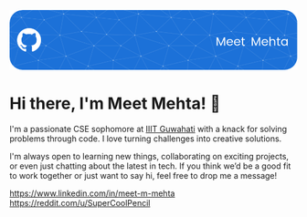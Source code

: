 ![Header](./github-header-image.png)

# Hi there, I'm Meet Mehta! 👋

I'm a passionate CSE sophomore at [IIIT Guwahati](https://www.iiitg.ac.in) with a knack for solving problems through code. I love turning challenges into creative solutions.

I'm always open to learning new things, collaborating on exciting projects, or even just chatting about the latest in tech. If you think we’d be a good fit to work together or just want to say hi, feel free to drop me a message!


https://www.linkedin.com/in/meet-m-mehta
https://reddit.com/u/SuperCoolPencil